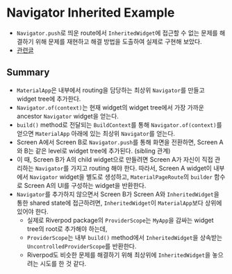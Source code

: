 # Navigator Inherited Example

- `Navigator.push`로 띄운 route에서 `InheritedWidget`에 접근할 수 없는 문제를 해결하기 위해 문제를 재현하고 해결 방법을 도출하여 실제로 구현해 보았다.
- [관련글](https://velog.io/@cskime/Navigator.push%EB%A1%9C-%EB%9D%84%EC%9A%B4-route%EC%97%90%EC%84%9C-InheritedWidget%EC%97%90-%EC%A0%91%EA%B7%BC%ED%95%A0-%EC%88%98-%EC%97%86%EB%8A%94-%EB%AC%B8%EC%A0%9C)

## Summary

- `MaterialApp`은 내부에서 routing을 담당하는 최상위 `Navigator`를 만들고 widget tree에 추가한다.
- `Navigator.of(context)`는 현재 widget의 widget tree에서 가장 가까운 ancestor `Navigator` widget을 얻는다.
- `build()` method로 전달되는 `BuildContext`를 통해 `Navigator.of(context)`를 얻으면 `MaterialApp` 아래에 있는 최상위 `Navigator`를 얻는다.
- Screen A에서 Screen B로 `Navigator.push`를 통해 화면을 전환하면, Screen A와 B는 같은 level로 widget tree에 추가된다. (sibling 관계)
- 이 때, Screen B가 A의 child widget으로 만들려면 Screen A가 자신이 직접 관리하는 `Navigator`를 가지고 routing 해야 한다. 따라서, Screen A widget이 내부에서 `Navigator` widget을 별도로 생성하고, `MaterialPageRoute`의 `builder` 함수로 Screen A의 UI를 구성하는 widget을 반환한다.
- `Navigator`를 추가하지 않으면서 Screen B가 Screen A와 `InheritedWidget`을 통한 shared state에 접근하려면, `InheritedWidget`이 `MaterialApp`보다 상위에 있어야 한다.
  - 실제로 Riverpod package의 `ProviderScope`는 `MyApp`을 감싸는 widget tree의 root로 추가해야 하는데,
  - `ProviderScope`는 내부 `build()` method에서 `InheritedWidget`을 상속받는 `UncontrolledProviderScope`를 반환한다.
  - Riverpod도 비슷한 문제를 해결하기 위해 최상위에 `InheritedWidget`을 놓으려는 시도를 한 것 같다.
